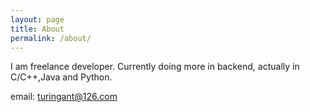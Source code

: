 ```yaml
---
layout: page
title: About
permalink: /about/
---
```


I am freelance developer. Currently doing more in backend, actually in C/C++,Java and Python.

email: turingant@126.com